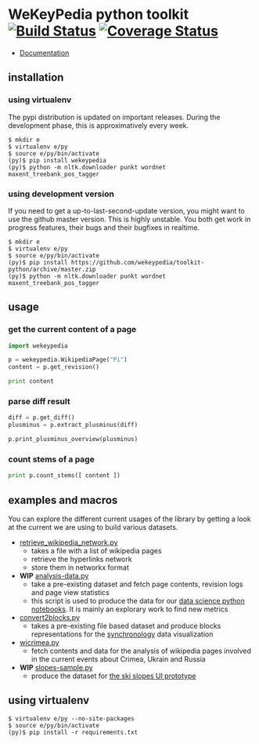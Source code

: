 WeKeyPedia python toolkit [![Build Status](https://travis-ci.org/WeKeyPedia/toolkit-python.svg?branch=master)](https://travis-ci.org/WeKeyPedia/toolkit-python) [![Coverage Status](https://coveralls.io/repos/WeKeyPedia/toolkit-python/badge.svg?branch=master)](https://coveralls.io/r/WeKeyPedia/toolkit-python?branch=master)
===================

- [Documentation](http://toolkit-python.readthedocs.org/)

## installation

### using virtualenv

The pypi distribution is updated on important releases. During the development
phase, this is approximatively every week.

```
$ mkdir e
$ virtualenv e/py
$ source e/py/bin/activate
(py)$ pip install wekeypedia
(py)$ python -m nltk.downloader punkt wordnet maxent_treebank_pos_tagger
```

### using development version

If you need to get a up-to-last-second-update version, you might want to use the
github master version. This is highly unstable. You both get work in progress
features, their bugs and their bugfixes in realtime.

```
$ mkdir e
$ virtualenv e/py
$ source e/py/bin/activate
(py)$ pip install https://github.com/wekeypedia/toolkit-python/archive/master.zip
(py)$ python -m nltk.downloader punkt wordnet maxent_treebank_pos_tagger
```


## usage

### get the current content of a page

```python
import wekeypedia

p = wekeypedia.WikipediaPage("Pi")
content = p.get_revision()

print content
```

### parse diff result

```python
diff = p.get_diff()
plusminus = p.extract_plusminus(diff)

p.print_plusminus_overview(plusminus)
```

### count stems of a page

```python
print p.count_stems([ content ])
```


## examples and macros

You can explore the different current usages of the library by getting a look at the current we are using to build various datasets.

- [retrieve_wikipedia_network.py](https://github.com/WeKeyPedia/toolkit-python/blob/master/examples/retrieve_wikipedia_network.py)
  - takes a file with a list of wikipedia pages
  - retrieve the hyperlinks network
  - store them in networkx format
- **WIP** [analysis-data.py](https://github.com/WeKeyPedia/toolkit-python/blob/master/examples/analysis-data.py)
  - take a pre-existing dataset and fetch page contents, revision logs and page view statistics
  - this script is used to produce the data for our [data science python notebooks](https://github.com/WeKeyPedia/notebooks). It is mainly an explorary work to find new metrics
- [convert2blocks.py](https://github.com/WeKeyPedia/toolkit-python/blob/master/examples/convert2blocks.py)
  - takes a pre-existing file based dataset and produce blocks representations for the [synchronology](https://github.com/WeKeyPedia/synchronology) data visualization
- [wicrimea.py](https://github.com/WeKeyPedia/toolkit-python/blob/master/wicrimea.py)
  - fetch contents and data for the analysis of wikipedia pages involved in the current events about Crimea, Ukrain and Russia
- **WIP** [slopes-sample.py](https://github.com/WeKeyPedia/toolkit-python/blob/master/examples/slopes-sample.py)
  - produce the dataset for [the ski slopes UI prototype](https://github.com/WeKeyPedia/slopes-builder)

## using virtualenv

```
$ virtualenv e/py --no-site-packages
$ source e/py/bin/activate
(py)$ pip install -r requirements.txt
```
